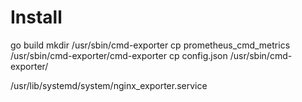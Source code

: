 # Install
go build
mkdir /usr/sbin/cmd-exporter 
cp prometheus_cmd_metrics /usr/sbin/cmd-exporter/cmd-exporter
cp config.json /usr/sbin/cmd-exporter/

/usr/lib/systemd/system/nginx_exporter.service



